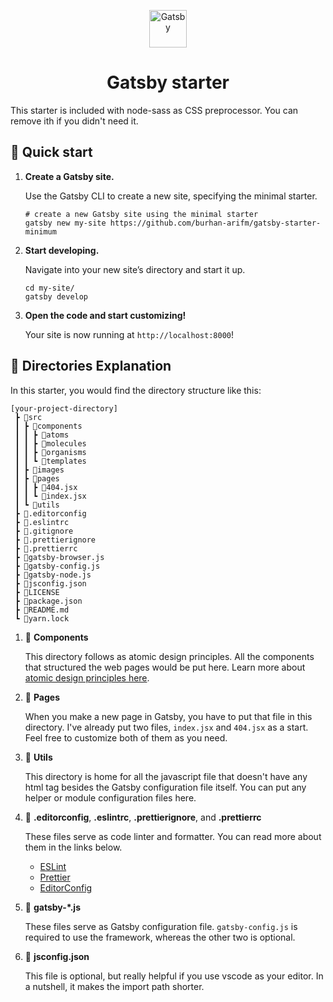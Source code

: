 <p align="center">
  <a href="https://www.gatsbyjs.org">
    <img alt="Gatsby" src="https://www.gatsbyjs.com/Gatsby-Monogram.svg" width="60" />
  </a>
</p>
<h1 align="center">
  Gatsby starter
</h1>

This starter is included with node-sass as CSS preprocessor. You can remove ith if you didn't need it.

## 🚀 Quick start

1.  **Create a Gatsby site.**

    Use the Gatsby CLI to create a new site, specifying the minimal starter.

    ```shell
    # create a new Gatsby site using the minimal starter
    gatsby new my-site https://github.com/burhan-arifm/gatsby-starter-minimum
    ```

2.  **Start developing.**

    Navigate into your new site’s directory and start it up.

    ```shell
    cd my-site/
    gatsby develop
    ```

3.  **Open the code and start customizing!**

    Your site is now running at `http://localhost:8000`!

## 📂 Directories Explanation

In this starter, you would find the directory structure like this:

```shell
[your-project-directory]
 ┣ 📂src
 ┃ ┣ 📂components
 ┃ ┃ ┣ 📂atoms
 ┃ ┃ ┣ 📂molecules
 ┃ ┃ ┣ 📂organisms
 ┃ ┃ ┗ 📂templates
 ┃ ┣ 📂images
 ┃ ┣ 📂pages
 ┃ ┃ ┣ 📜404.jsx
 ┃ ┃ ┗ 📜index.jsx
 ┃ ┗ 📂utils
 ┣ 📜.editorconfig
 ┣ 📜.eslintrc
 ┣ 📜.gitignore
 ┣ 📜.prettierignore
 ┣ 📜.prettierrc
 ┣ 📜gatsby-browser.js
 ┣ 📜gatsby-config.js
 ┣ 📜gatsby-node.js
 ┣ 📜jsconfig.json
 ┣ 📜LICENSE
 ┣ 📜package.json
 ┣ 📜README.md
 ┗ 📜yarn.lock
```

1.  📂 **Components**

    This directory follows as atomic design principles. All the components that structured the web pages would be put here. Learn more about [atomic design principles here](https://bradfrost.com/blog/post/atomic-web-design/).

2.  📂 **Pages**

    When you make a new page in Gatsby, you have to put that file in this directory. I've already put two files, `index.jsx` and `404.jsx` as a start. Feel free to customize both of them as you need.

3.  📂 **Utils**

    This directory is home for all the javascript file that doesn't have any html tag besides the Gatsby configuration file itself. You can put any helper or module configuration files here.

4.  📜 **.editorconfig**, **.eslintrc**, **.prettierignore**, and **.prettierrc**

    These files serve as code linter and formatter. You can read more about them in the links below.

    - [ESLint](https://eslint.org/docs/user-guide/getting-started)
    - [Prettier](https://prettier.io/docs/en/index.html)
    - [EditorConfig](https://editorconfig.org/)

5.  📜 **gatsby-\*.js**

    These files serve as Gatsby configuration file. `gatsby-config.js` is required to use the framework, whereas the other two is optional.

6.  📜 **jsconfig.json**

    This file is optional, but really helpful if you use vscode as your editor. In a nutshell, it makes the import path shorter.
